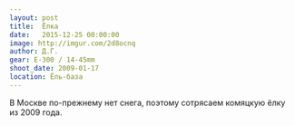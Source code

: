 ```yaml
---
layout: post
title:  Ёлка
date:   2015-12-25 00:00:00
image: http://imgur.com/2d8ocnq
author: Д.Г.
gear: E-300 / 14-45mm
shoot_date: 2009-01-17
location: Ёль-база
---
```


В Москве по-прежнему нет снега, поэтому сотрясаем комяцкую ёлку из 2009 года.
